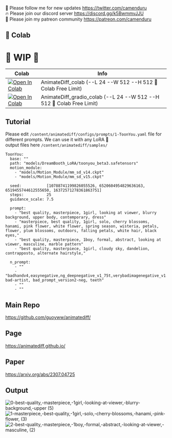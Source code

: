🐣 Please follow me for new updates https://twitter.com/camenduru <br />
🔥 Please join our discord server https://discord.gg/k5BwmmvJJU <br />
🥳 Please join my patreon community https://patreon.com/camenduru <br />

## 🦒 Colab

# 🚦 WIP 🚦

| Colab | Info
| --- | --- |
[![Open In Colab](https://colab.research.google.com/assets/colab-badge.svg)](https://colab.research.google.com/github/Monkeyinlaw/AnimateDiff-colab/blob/main/AnimateDiff_colab.ipynb) | AnimateDiff_colab (--L 24 --W 512 --H 512 🦒 Colab Free Limit)
[![Open In Colab](https://colab.research.google.com/assets/colab-badge.svg)](https://colab.research.google.com/github/camenduru/AnimateDiff-colab/blob/main/AnimateDiff_gradio_colab.ipynb) | AnimateDiff_gradio_colab (--L 24 --W 512 --H 512 🦒 Colab Free Limit)

## Tutorial
Please edit `/content/animatediff/configs/prompts/1-ToonYou.yaml` file for different prompts. We can use it with any LoRA 🥳 <br />
output files here `/content/animatediff/samples/`

```
ToonYou:
  base: ""
  path: "models/DreamBooth_LoRA/toonyou_beta3.safetensors"
  motion_module:
    - "models/Motion_Module/mm_sd_v14.ckpt"
    - "models/Motion_Module/mm_sd_v15.ckpt"

  seed:           [10788741199826055526, 6520604954829636163, 6519455744612555650, 16372571278361863751]
  steps:          25
  guidance_scale: 7.5

  prompt:
    - "best quality, masterpiece, 1girl, looking at viewer, blurry background, upper body, contemporary, dress"
    - "masterpiece, best quality, 1girl, solo, cherry blossoms, hanami, pink flower, white flower, spring season, wisteria, petals, flower, plum blossoms, outdoors, falling petals, white hair, black eyes,"
    - "best quality, masterpiece, 1boy, formal, abstract, looking at viewer, masculine, marble pattern"
    - "best quality, masterpiece, 1girl, cloudy sky, dandelion, contrapposto, alternate hairstyle,"

  n_prompt:
    - ""
    - "badhandv4,easynegative,ng_deepnegative_v1_75t,verybadimagenegative_v1.3, bad-artist, bad_prompt_version2-neg, teeth"
    - ""
    - ""
```

## Main Repo
https://github.com/guoyww/animatediff/

## Page
https://animatediff.github.io/

## Paper
https://arxiv.org/abs/2307.04725

## Output
![0-best-quality,-masterpiece,-1girl,-looking-at-viewer,-blurry-background,-upper (5)](https://github.com/camenduru/AnimateDiff-colab/assets/54370274/34f3ec0a-277b-4cec-a5c8-468b666b739b)
![1-masterpiece,-best-quality,-1girl,-solo,-cherry-blossoms,-hanami,-pink-flower, (3)](https://github.com/camenduru/AnimateDiff-colab/assets/54370274/7fa841d4-31b8-469d-ad32-f56a986a2c3d)
![2-best-quality,-masterpiece,-1boy,-formal,-abstract,-looking-at-viewer,-masculine, (2)](https://github.com/camenduru/AnimateDiff-colab/assets/54370274/b4976fb1-758e-4d9b-9c65-40cea7c60fff)

